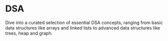 # DSA
Dive into a curated selection of essential DSA concepts, ranging from basic data structures like arrays and linked lists to advanced data structures like trees, heap and graph.
